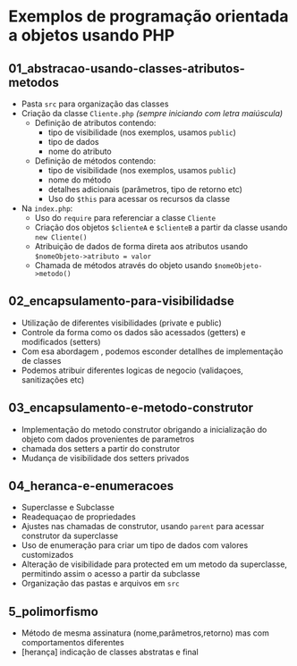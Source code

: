 # Exemplos de programação orientada a objetos usando PHP

## 01_abstracao-usando-classes-atributos-metodos

- Pasta `src` para organização das classes
- Criação da classe `Cliente.php` *(sempre iniciando com letra maiúscula)*
    - Definição de atributos contendo:
        - tipo de visibilidade (nos exemplos, usamos `public`)
        - tipo de dados
        - nome do atributo
    - Definição de métodos contendo:
        - tipo de visibilidade (nos exemplos, usamos `public`)
        - nome do método
        - detalhes adicionais (parâmetros, tipo de retorno etc)
        - Uso do `$this` para acessar os recursos da classe
- Na `index.php`:
    - Uso do `require` para referenciar a classe `Cliente`
    - Criação dos objetos `$clienteA` e `$clienteB` a partir da classe usando `new Cliente()`
    - Atribuição de dados de forma direta aos atributos usando `$nomeObjeto->atributo = valor`
    - Chamada de métodos através do objeto usando `$nomeObjeto->metodo()`

 ## 02_encapsulamento-para-visibilidadse

 - Utilização de diferentes visibilidades (private e public)
 - Controle da forma como os dados são acessados (getters) e modificados (setters)
 - Com esa abordagem , podemos esconder detallhes de implementação de classes
 - Podemos atribuir diferentes logicas de negocio (validaçoes, sanitizações etc)   

 ## 03_encapsulamento-e-metodo-construtor

 - Implementação do metodo construtor obrigando a inicialização do objeto com dados provenientes de parametros
 - chamada dos setters a partir do construtor
 - Mudança de visibilidade dos setters privados

 ## 04_heranca-e-enumeracoes

 - Superclasse e Subclasse
 - Readequaçao de propriedades
 - Ajustes nas chamadas de construtor, usando `parent` para acessar construtor da superclasse
 - Uso de enumeração para criar um tipo de dados com valores customizados
 - Alteração de visibilidade para protected em um metodo da superclasse, permitindo assim o acesso a partir da subclasse
 - Organização das pastas e arquivos em `src`

 ## 5_polimorfismo
 - Método de mesma assinatura (nome,parâmetros,retorno) mas com comportamentos diferentes
 - [herança] indicação de classes abstratas e final